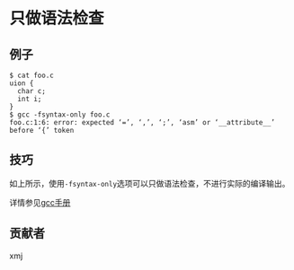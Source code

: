 # 只做语法检查

## 例子

	$ cat foo.c
	uion {
	  char c;
	  int i;
	}
	$ gcc -fsyntax-only foo.c
	foo.c:1:6: error: expected ‘=’, ‘,’, ‘;’, ‘asm’ or ‘__attribute__’ before ‘{’ token

## 技巧

如上所示，使用`-fsyntax-only`选项可以只做语法检查，不进行实际的编译输出。

详情参见[gcc手册](https://gcc.gnu.org/onlinedocs/gcc/Warning-Options.html#index-fsyntax-only-274)

## 贡献者

xmj

